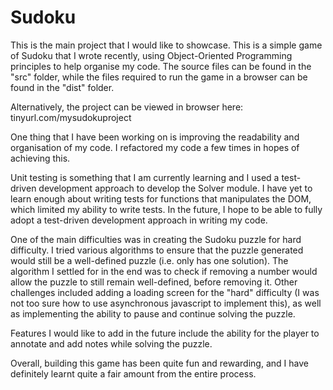 # Sudoku

This is the main project that I would like to showcase. This is a simple game of Sudoku that I wrote recently, using Object-Oriented Programming principles to help organise my code. The source files can be found in the "src" folder, while the files required to run the game in a browser can be found in the "dist" folder. 

Alternatively, the project can be viewed in browser here: tinyurl.com/mysudokuproject

One thing that I have been working on is improving the readability and organisation of my code. I refactored my code a few times in hopes of achieving this.

Unit testing is something that I am currently learning and I used a test-driven development approach to develop the Solver module. I have yet to learn enough about writing tests for functions that manipulates the DOM, which limited my ability to write tests. In the future, I hope to be able to fully adopt a test-driven development approach in writing my code.

One of the main difficulties was in creating the Sudoku puzzle for hard difficulty. I tried various algorithms to ensure that the puzzle generated would still be a well-defined puzzle (i.e. only has one solution). The algorithm I settled for in the end was to check if removing a number would allow the puzzle to still remain well-defined, before removing it. Other challenges included adding a loading screen for the "hard" difficulty (I was not too sure how to use asynchronous javascript to implement this), as well as implementing the ability to pause and continue solving the puzzle.

Features I would like to add in the future include the ability for the player to annotate and add notes while solving the puzzle.

Overall, building this game has been quite fun and rewarding, and I have definitely learnt quite a fair amount from the entire process.
